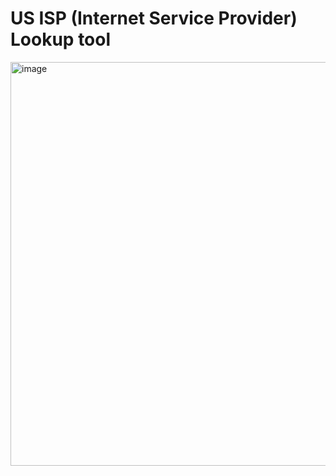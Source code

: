 # US ISP (Internet Service Provider) Lookup tool
<img width="806" height="646" alt="image" src="https://github.com/user-attachments/assets/1bb07962-371c-4944-8240-ab23f27fadb4" />
